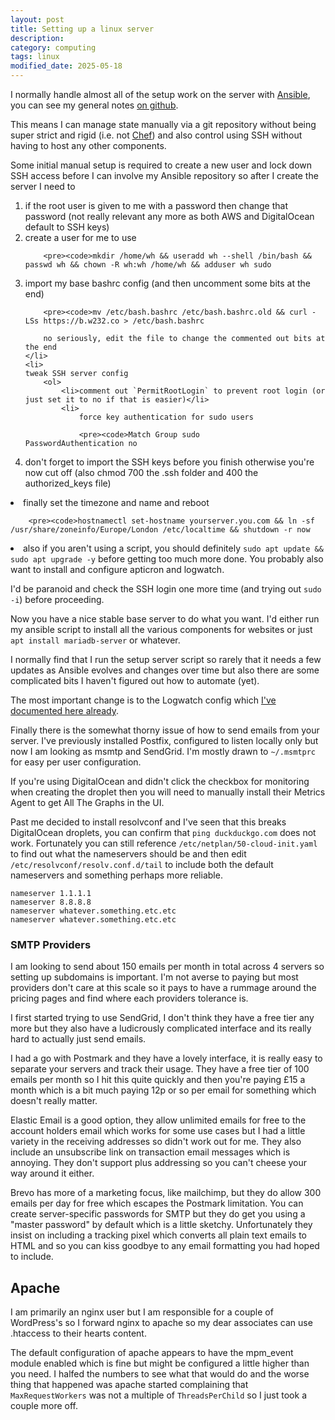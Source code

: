 ```yaml
---
layout: post
title: Setting up a linux server
description:
category: computing
tags: linux
modified_date: 2025-05-18
---
```


I normally handle almost all of the setup work on the server with [Ansible](https://www.ansible.com/), you can see my general notes [on github](https://github.com/willpower232/howiuseansibletomanageservers).

This means I can manage state manually via a git repository without being super strict and rigid (i.e. not [Chef](https://www.chef.io/)) and also control using SSH without having to host any other components.

Some initial manual setup is required to create a new user and lock down SSH access before I can involve my Ansible repository so after I create the server I need to

<ol>
	<li>if the root user is given to me with a password then change that password (not really relevant any more as both AWS and DigitalOcean default to SSH keys)</li>
	<li>
		create a user for me to use

		<pre><code>mkdir /home/wh && useradd wh --shell /bin/bash && passwd wh && chown -R wh:wh /home/wh && adduser wh sudo
</code></pre>
	</li>
	<li>
		import my base bashrc config (and then uncomment some bits at the end)

		<pre><code>mv /etc/bash.bashrc /etc/bash.bashrc.old && curl -LSs https://b.w232.co > /etc/bash.bashrc
</code></pre>

		no seriously, edit the file to change the commented out bits at the end
	</li>
	<li>
	tweak SSH server config
		<ol>
			<li>comment out `PermitRootLogin` to prevent root login (or just set it to no if that is easier)</li>
			<li>
				force key authentication for sudo users

				<pre><code>Match Group sudo
	PasswordAuthentication no
</code></pre>
			</li>
			<li>don't forget to import the SSH keys before you finish otherwise you're now cut off (also chmod 700 the .ssh folder and 400 the authorized_keys file)</li>
		</ol>
	</li>
	<li>
		finally set the timezone and name and reboot

		<pre><code>hostnamectl set-hostname yourserver.you.com && ln -sf /usr/share/zoneinfo/Europe/London /etc/localtime && shutdown -r now
</code></pre>
	</li>
	<li>also if you aren't using a script, you should definitely `sudo apt update && sudo apt upgrade -y` before getting too much more done. You probably also want to install and configure apticron and logwatch.</li>
</ol>

I'd be paranoid and check the SSH login one more time (and trying out `sudo -i`) before proceeding.

Now you have a nice stable base server to do what you want. I'd either run my ansible script to install all the various components for websites or just `apt install mariadb-server` or whatever.

I normally find that I run the setup server script so rarely that it needs a few updates as Ansible evolves and changes over time but also there are some complicated bits I haven't figured out how to automate (yet).

The most important change is to the Logwatch config which [I've documented here already](/computing/customising-logwatch.html).

Finally there is the somewhat thorny issue of how to send emails from your server. I've previously installed Postfix, configured to listen locally only but now I am looking as msmtp and SendGrid. I'm mostly drawn to `~/.msmtprc` for easy per user configuration.

If you're using DigitalOcean and didn't click the checkbox for monitoring when creating the droplet then you will need to manually install their Metrics Agent to get All The Graphs in the UI.

Past me decided to install resolvconf and I've seen that this breaks DigitalOcean droplets, you can confirm that `ping duckduckgo.com` does not work. Fortunately you can still reference `/etc/netplan/50-cloud-init.yaml` to find out what the nameservers should be and then edit `/etc/resolvconf/resolv.conf.d/tail` to include both the default nameservers and something perhaps more reliable.

<pre><code>nameserver 1.1.1.1
nameserver 8.8.8.8
nameserver whatever.something.etc.etc
nameserver whatever.something.etc.etc
</code></pre>

### SMTP Providers

I am looking to send about 150 emails per month in total across 4 servers so setting up subdomains is important. I'm not averse to paying but most providers don't care at this scale so it pays to have a rummage around the pricing pages and find where each providers tolerance is.

I first started trying to use SendGrid, I don't think they have a free tier any more but they also have a ludicrously complicated interface and its really hard to actually just send emails.

I had a go with Postmark and they have a lovely interface, it is really easy to separate your servers and track their usage. They have a free tier of 100 emails per month so I hit this quite quickly and then you're paying £15 a month which is a bit much paying 12p or so per email for something which doesn't really matter.

Elastic Email is a good option, they allow unlimited emails for free to the account holders email which works for some use cases but I had a little variety in the receiving addresses so didn't work out for me. They also include an unsubscribe link on transaction email messages which is annoying. They don't support plus addressing so you can't cheese your way around it either.

Brevo has more of a marketing focus, like mailchimp, but they do allow 300 emails per day for free which escapes the Postmark limitation. You can create server-specific passwords for SMTP but they do get you using a "master password" by default which is a little sketchy. Unfortunately they insist on including a tracking pixel which converts all plain text emails to HTML and so you can kiss goodbye to any email formatting you had hoped to include.

## Apache

I am primarily an nginx user but I am responsible for a couple of WordPress's so I forward nginx to apache so my dear associates can use .htaccess to their hearts content.

The default configuration of apache appears to have the mpm_event module enabled which is fine but might be configured a little higher than you need. I halfed the numbers to see what that would do and the worse thing that happened was apache started complaining that `MaxRequestWorkers` was not a multiple of `ThreadsPerChild` so I just took a couple more off.
